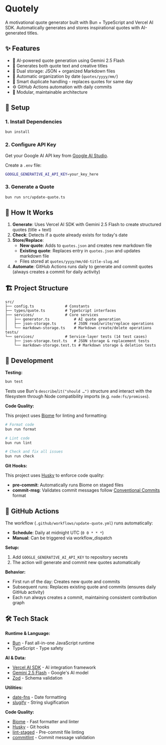 # Quotely

A motivational quote generator built with Bun + TypeScript and Vercel AI SDK. Automatically generates and stores
inspirational quotes with AI-generated titles.

## ✨ Features

- 🤖 AI-powered quote generation using Gemini 2.5 Flash
- 📝 Generates both quote text and creative titles
- 💾 Dual storage: JSON + organized Markdown files
- 📅 Automatic organization by date (`quotes/yyyy/mm/`)
- 🔄 Smart duplicate handling - replaces quotes for same day
- ⚙️ GitHub Actions automation with daily commits
- 🎯 Modular, maintainable architecture

## 🚀 Setup

### 1. Install Dependencies

```bash
bun install
```

### 2. Configure API Key

Get your Google AI API key from [Google AI Studio](https://aistudio.google.com/apikey).

Create a `.env` file:

```bash
GOOGLE_GENERATIVE_AI_API_KEY=your_key_here
```

### 3. Generate a Quote

```bash
bun run src/update-quote.ts
```

## 📁 How It Works

1. **Generate**: Uses Vercel AI SDK with Gemini 2.5 Flash to create structured quotes (title + text)
2. **Check**: Detects if a quote already exists for today's date
3. **Store/Replace**:
    - **New quote**: Adds to `quotes.json` and creates new markdown file
    - **Existing quote**: Replaces entry in `quotes.json` and updates markdown file
    - Files stored at `quotes/yyyy/mm/dd-title-slug.md`
4. **Automate**: GitHub Actions runs daily to generate and commit quotes (always creates a commit for daily activity)

## 🏗️ Project Structure

```
src/
├── config.ts              # Constants
├── types/quote.ts         # TypeScript interfaces
├── services/              # Core services
│   ├── generator.ts           # AI quote generation
│   ├── json-storage.ts        # JSON read/write/replace operations
│   └── markdown-storage.ts    # Markdown create/delete operations
tests/
└── services/              # Service-layer tests (14 test cases)
    ├── json-storage.test.ts   # JSON storage & replacement tests
    └── markdown-storage.test.ts # Markdown storage & deletion tests
```

## 🧪 Development

**Testing:**

```bash
bun test
```

Tests use Bun's `describe`/`it("should …")` structure and interact with the filesystem through Node compatibility
imports (e.g. `node:fs/promises`).

**Code Quality:**

This project uses [Biome](https://biomejs.dev) for linting and formatting:

```bash
# Format code
bun run format

# Lint code
bun run lint

# Check and fix all issues
bun run check
```

**Git Hooks:**

This project uses [Husky](https://typicode.github.io/husky/) to enforce code quality:

- **pre-commit**: Automatically runs Biome on staged files
- **commit-msg**: Validates commit messages follow [Conventional Commits](https://conventionalcommits.org/) format

## 🤖 GitHub Actions

The workflow (`.github/workflows/update-quote.yml`) runs automatically:

- **Schedule**: Daily at midnight UTC (`0 0 * * *`)
- **Manual**: Can be triggered via workflow_dispatch

**Setup:**

1. Add `GOOGLE_GENERATIVE_AI_API_KEY` to repository secrets
2. The action will generate and commit new quotes automatically

**Behavior:**

- First run of the day: Creates new quote and commits
- Subsequent runs: Replaces existing quote and commits (ensures daily GitHub activity)
- Each run always creates a commit, maintaining consistent contribution graph

## 🛠️ Tech Stack

**Runtime & Language:**

- [Bun](https://bun.sh) - Fast all-in-one JavaScript runtime
- TypeScript - Type safety

**AI & Data:**

- [Vercel AI SDK](https://ai-sdk.dev) - AI integration framework
- [Gemini 2.5 Flash](https://ai.google.dev) - Google's AI model
- [Zod](https://zod.dev) - Schema validation

**Utilities:**

- [date-fns](https://date-fns.org) - Date formatting
- [slugify](https://github.com/simov/slugify) - String slugification

**Code Quality:**

- [Biome](https://biomejs.dev) - Fast formatter and linter
- [Husky](https://typicode.github.io/husky/) - Git hooks
- [lint-staged](https://github.com/lint-staged/lint-staged) - Pre-commit file linting
- [commitlint](https://commitlint.js.org/) - Commit message validation

